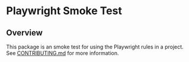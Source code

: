 # Playwright Smoke Test

## Overview

This package is an smoke test for using the Playwright rules in a project. See [CONTRIBUTING.md](../../CONTRIBUTING.md#smoke-tests) for more information.
